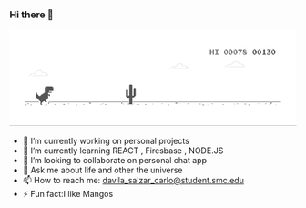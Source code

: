 ### Hi there 👋
![image](https://github.com/Shadezs/Shadezs/blob/master/dino.gif)

- 🔭 I’m currently working on personal projects 
- 🌱 I’m currently learning REACT , Firesbase , NODE.JS
- 👯 I’m looking to collaborate on personal chat app
- 💬 Ask me about life and other the universe 
- 📫 How to reach me: davila_salzar_carlo@student.smc.edu
- ⚡ Fun fact:I like Mangos
